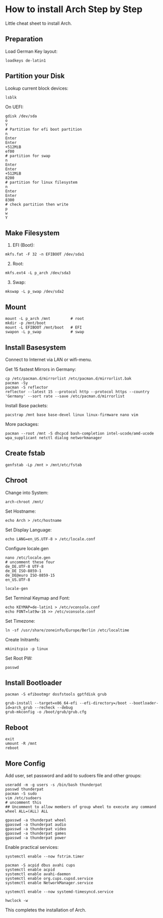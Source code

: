 # How to install Arch Step by Step
Little cheat sheet to install Arch.

## Preparation
Load German Key layout:
```
loadkeys de-latin1
```

## Partition your Disk
Lookup current block devices:
```
lsblk
```

On UEFI:
```
gdisk /dev/sda
o
Y
# Partition for efi boot partition
n
Enter
Enter
+512MiB
ef00
# partition for swap
n
Enter
Enter
+512MiB
8200
# partition for linux filesystem
n
Enter
Enter
8300
# check partition then write
p
w
Y
```
## Make Filesystem
1. EFI (Boot):
```
mkfs.fat -F 32 -n EFIBOOT /dev/sda1
```

2. Root:
```
mkfs.ext4 -L p_arch /dev/sda3
```

3. Swap:
```
mkswap -L p_swap /dev/sda2
```

## Mount
```
mount -L p_arch /mnt         # root
mkdir -p /mnt/boot
mount -L EFIBOOT /mnt/boot   # EFI
swapon -L p_swap             # swap
```

## Install Basesystem
Connect to Internet via LAN or wifi-menu.

Get 15 fastest Mirrors in Germany:
```
cp /etc/pacman.d/mirrorlist /etc/pacman.d/mirrorlist.bak
pacman -Sy
pacman -S reflector
reflector --latest 15 --protocol http --protocol https --country 'Germany' --sort rate --save /etc/pacman.d/mirrorlist
```

Install Base packets:
```
pacstrap /mnt base base-devel linux linux-firmware nano vim
```

More packages:
```
pacman --root /mnt -S dhcpcd bash-completion intel-ucode/amd-ucode wpa_supplicant netctl dialog networkmanager
```
## Create fstab
```
genfstab -Lp /mnt > /mnt/etc/fstab
```

## Chroot
Change into System:
```
arch-chroot /mnt/
```

Set Hostname:
```
echo Arch > /etc/hostname
```

Set Display Language:
```
echo LANG=en_US.UTF-8 > /etc/locale.conf
```

Configure locale.gen
```
nano /etc/locale.gen
# uncomment these four
de_DE.UTF-8 UTF-8
de_DE ISO-8859-1
de_DE@euro ISO-8859-15
en_US.UTF-8

locale-gen
```

Set Terminal Keymap and Font:
```
echo KEYMAP=de-latin1 > /etc/vconsole.conf
echo FONT=lat9w-16 >> /etc/vconsole.conf
```

Set Timezone:
```
ln -sf /usr/share/zoneinfo/Europe/Berlin /etc/localtime
```

Create Initramfs:
```
mkinitcpio -p linux
```

Set Root PW:
```
passwd
```
## Install Bootloader
```
pacman -S efibootmgr dosfstools gptfdisk grub
```

```
grub-install --target=x86_64-efi --efi-directory=/boot --bootloader-id=arch_grub --recheck --debug
grub-mkconfig -o /boot/grub/grub.cfg
```

## Reboot
```
exit
umount -R /mnt
reboot
```

## More Config
Add user, set password and add to sudoers file and other groups:
```
useradd -m -g users -s /bin/bash thunderpat
passwd thunderpat
pacman -S sudo
vim /etc/sudoers
# uncomment this
## Uncomment to allow members of group wheel to execute any command
wheel ALL=(ALL) ALL

gpasswd -a thunderpat wheel
gpasswd -a thunderpat audio
gpasswd -a thunderpat video
gpasswd -a thunderpat games
gpasswd -a thunderpat power
```

Enable practical services:
```
systemctl enable --now fstrim.timer

pacman -S acpid dbus avahi cups
systemctl enable acpid
systemctl enable avahi-daemon
systemctl enable org.cups.cupsd.service
systemctl enable NetworkManager.service

systemctl enable --now systemd-timesyncd.service

hwclock -w
```

This completes the installation of Arch.